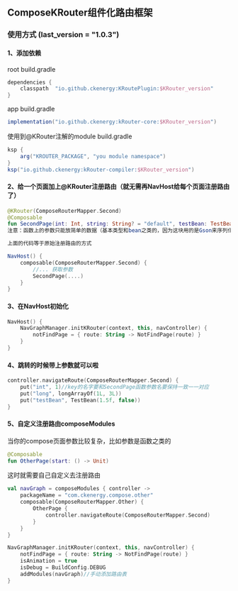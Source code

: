 ## ComposeKRouter组件化路由框架

### 使用方式 (last_version = "1.0.3")

#### 1、添加依赖
root build.gradle
``` groovy
dependencies {
    classpath  "io.github.ckenergy:KRoutePlugin:$KRouter_version"
}
```
app build.gradle
``` groovy
implementation("io.github.ckenergy:kRouter-core:$KRouter_version")
```
使用到@KRouter注解的module build.gradle
```groovy
ksp {
    arg("KROUTER_PACKAGE", "you module namespace")
}
ksp("io.github.ckenergy:kRouter-compiler:$KRouter_version")
```


#### 2、给一个页面加上@KRouter注册路由（就无需再NavHost给每个页面注册路由了）
``` kotlin
@KRouter(ComposeRouterMapper.Second)
@Composable
fun SecondPage(int: Int, string: String? = "default", testBean: TestBean, vararg long: Long)
注意：函数上的参数只能放简单的数据（基本类型和bean之类的，因为这块用的是Gson来序列化的）

上面的代码等于原始注册路由的方式

NavHost() {
    composable(ComposeRouterMapper.Second) {
        //... 获取参数
        SecondPage(....)
    }
}

```
#### 3、在NavHost初始化
``` kotlin
NavHost() {
    NavGraphManager.initKRouter(context, this, navController) {
        notFindPage = { route: String -> NotFindPage(route) }
    }
}
```
#### 4、跳转的时候带上参数就可以啦
``` kotlin
controller.navigateRoute(ComposeRouterMapper.Second) {
    put("int", 1)//key的名字要和SecondPage函数参数名要保持一致一一对应
    put("long", longArrayOf(1L, 3L))
    put("testBean", TestBean(1.5f, false))
}
```

#### 5、自定义注册路由**composeModules**
当你的compose页面参数比较复杂，比如参数是函数之类的
``` kotlin
@Composable
fun OtherPage(start: () -> Unit)
```
这时就需要自己自定义去注册路由
``` kotlin
val navGraph = composeModules { controller ->
    packageName = "com.ckenergy.compose.other"
    composable(ComposeRouterMapper.Other) {
        OtherPage {
            controller.navigateRoute(ComposeRouterMapper.Second)
        }
    }
}

NavGraphManager.initKRouter(context, this, navController) {
    notFindPage = { route: String -> NotFindPage(route) }
    isAnimation = true
    isDebug = BuildConfig.DEBUG
    addModules(navGraph)//手动添加路由表
}
```
